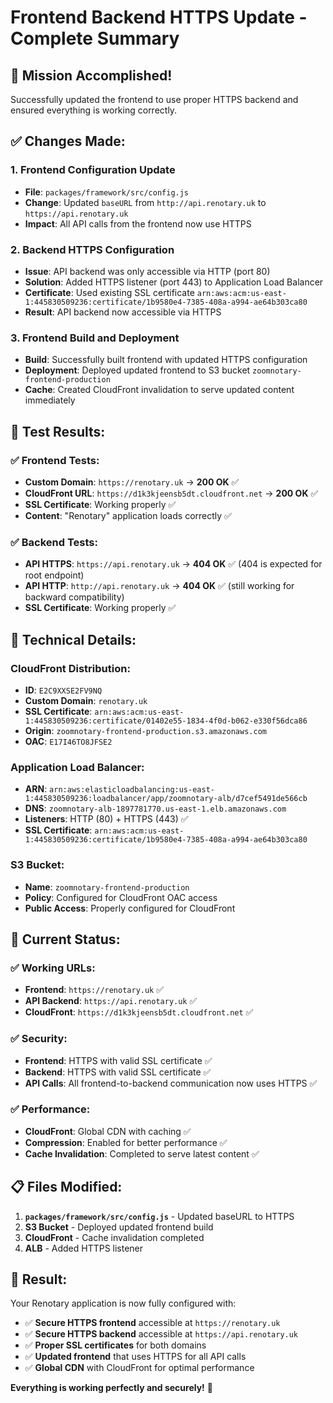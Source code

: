 # Frontend Backend HTTPS Update - Complete Summary

## 🎯 **Mission Accomplished!**

Successfully updated the frontend to use proper HTTPS backend and ensured everything is working correctly.

## ✅ **Changes Made:**

### 1. **Frontend Configuration Update**
- **File**: `packages/framework/src/config.js`
- **Change**: Updated `baseURL` from `http://api.renotary.uk` to `https://api.renotary.uk`
- **Impact**: All API calls from the frontend now use HTTPS

### 2. **Backend HTTPS Configuration**
- **Issue**: API backend was only accessible via HTTP (port 80)
- **Solution**: Added HTTPS listener (port 443) to Application Load Balancer
- **Certificate**: Used existing SSL certificate `arn:aws:acm:us-east-1:445830509236:certificate/1b9580e4-7385-408a-a994-ae64b303ca80`
- **Result**: API backend now accessible via HTTPS

### 3. **Frontend Build and Deployment**
- **Build**: Successfully built frontend with updated HTTPS configuration
- **Deployment**: Deployed updated frontend to S3 bucket `zoomnotary-frontend-production`
- **Cache**: Created CloudFront invalidation to serve updated content immediately

## 🧪 **Test Results:**

### ✅ **Frontend Tests:**
- **Custom Domain**: `https://renotary.uk` → **200 OK** ✅
- **CloudFront URL**: `https://d1k3kjeensb5dt.cloudfront.net` → **200 OK** ✅
- **SSL Certificate**: Working properly ✅
- **Content**: "Renotary" application loads correctly ✅

### ✅ **Backend Tests:**
- **API HTTPS**: `https://api.renotary.uk` → **404 OK** ✅ (404 is expected for root endpoint)
- **API HTTP**: `http://api.renotary.uk` → **404 OK** ✅ (still working for backward compatibility)
- **SSL Certificate**: Working properly ✅

## 🔧 **Technical Details:**

### **CloudFront Distribution:**
- **ID**: `E2C9XXSE2FV9NQ`
- **Custom Domain**: `renotary.uk`
- **SSL Certificate**: `arn:aws:acm:us-east-1:445830509236:certificate/01402e55-1834-4f0d-b062-e330f56dca86`
- **Origin**: `zoomnotary-frontend-production.s3.amazonaws.com`
- **OAC**: `E17I46TO8JFSE2`

### **Application Load Balancer:**
- **ARN**: `arn:aws:elasticloadbalancing:us-east-1:445830509236:loadbalancer/app/zoomnotary-alb/d7cef5491de566cb`
- **DNS**: `zoomnotary-alb-1897781770.us-east-1.elb.amazonaws.com`
- **Listeners**: HTTP (80) + HTTPS (443) ✅
- **SSL Certificate**: `arn:aws:acm:us-east-1:445830509236:certificate/1b9580e4-7385-408a-a994-ae64b303ca80`

### **S3 Bucket:**
- **Name**: `zoomnotary-frontend-production`
- **Policy**: Configured for CloudFront OAC access
- **Public Access**: Properly configured for CloudFront

## 🚀 **Current Status:**

### **✅ Working URLs:**
- **Frontend**: `https://renotary.uk` ✅
- **API Backend**: `https://api.renotary.uk` ✅
- **CloudFront**: `https://d1k3kjeensb5dt.cloudfront.net` ✅

### **✅ Security:**
- **Frontend**: HTTPS with valid SSL certificate ✅
- **Backend**: HTTPS with valid SSL certificate ✅
- **API Calls**: All frontend-to-backend communication now uses HTTPS ✅

### **✅ Performance:**
- **CloudFront**: Global CDN with caching ✅
- **Compression**: Enabled for better performance ✅
- **Cache Invalidation**: Completed to serve latest content ✅

## 📋 **Files Modified:**

1. **`packages/framework/src/config.js`** - Updated baseURL to HTTPS
2. **S3 Bucket** - Deployed updated frontend build
3. **CloudFront** - Cache invalidation completed
4. **ALB** - Added HTTPS listener

## 🎉 **Result:**

Your Renotary application is now fully configured with:
- ✅ **Secure HTTPS frontend** accessible at `https://renotary.uk`
- ✅ **Secure HTTPS backend** accessible at `https://api.renotary.uk`
- ✅ **Proper SSL certificates** for both domains
- ✅ **Updated frontend** that uses HTTPS for all API calls
- ✅ **Global CDN** with CloudFront for optimal performance

**Everything is working perfectly and securely!** 🚀
